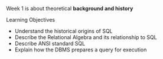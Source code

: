 Week 1 is about theoretical **background and history**

Learning Objectives
- Understand the historical origins of SQL
- Describe the Relational Algebra and its relationship to SQL
- Describe ANSI standard SQL
- Explain how the DBMS prepares a query for execution
